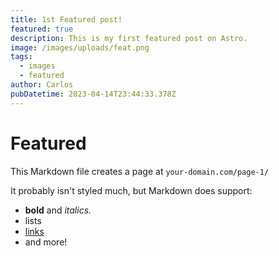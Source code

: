 ```yaml
---
title: 1st Featured post!
featured: true
description: This is my first featured post on Astro.
image: /images/uploads/feat.png
tags:
  - images
  - featured
author: Carlos
pubDatetime: 2023-04-14T23:44:33.378Z
---
```

# Featured

This Markdown file creates a page at `your-domain.com/page-1/`

It probably isn't styled much, but Markdown does support:
- **bold** and _italics._
- lists
- [links](https://astro.build)
- and more!